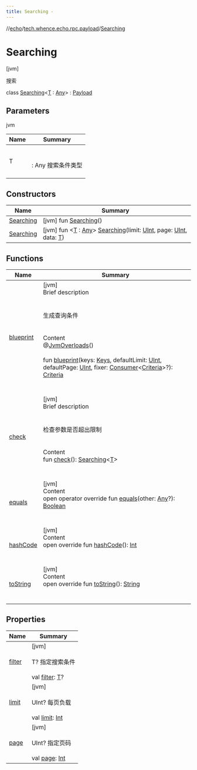 ```yaml
---
title: Searching -
---
```

//[echo](../../index.md)/[tech.whence.echo.rpc.payload](../index.md)/[Searching](index.md)



# Searching  
 [jvm] 

搜索

class [Searching](index.md)<[T](index.md) : [Any](https://kotlinlang.org/api/latest/jvm/stdlib/kotlin/-any/index.html)> : [Payload](../-payload/index.md)   


## Parameters  
  
jvm  
  
|  Name|  Summary| 
|---|---|
| T| <br><br>: Any 搜索条件类型<br><br>
  


## Constructors  
  
|  Name|  Summary| 
|---|---|
| [Searching](-searching.md)|  [jvm] fun [Searching](-searching.md)()   <br>
| [Searching](-searching.md)|  [jvm] fun <[T](index.md) : [Any](https://kotlinlang.org/api/latest/jvm/stdlib/kotlin/-any/index.html)> [Searching](-searching.md)(limit: [UInt](https://kotlinlang.org/api/latest/jvm/stdlib/kotlin/-u-int/index.html), page: [UInt](https://kotlinlang.org/api/latest/jvm/stdlib/kotlin/-u-int/index.html), data: [T](index.md))   <br>


## Functions  
  
|  Name|  Summary| 
|---|---|
| [blueprint](blueprint.md)| [jvm]  <br>Brief description  <br><br><br>生成查询条件<br><br>  <br>Content  <br>@[JvmOverloads](https://kotlinlang.org/api/latest/jvm/stdlib/kotlin.jvm/-jvm-overloads/index.html)()  <br>  <br>fun [blueprint](blueprint.md)(keys: [Keys](../../tech.whence.echo.dal.schema.key/-keys/index.md), defaultLimit: [UInt](https://kotlinlang.org/api/latest/jvm/stdlib/kotlin/-u-int/index.html), defaultPage: [UInt](https://kotlinlang.org/api/latest/jvm/stdlib/kotlin/-u-int/index.html), fixer: [Consumer](../../tech.whence.echo.function/-consumer/index.md)<[Criteria](../../tech.whence.echo.dal.filter/-criteria/index.md)>?): [Criteria](../../tech.whence.echo.dal.filter/-criteria/index.md)  <br><br><br>
| [check](check.md)| [jvm]  <br>Brief description  <br><br><br>检查参数是否超出限制<br><br>  <br>Content  <br>fun [check](check.md)(): [Searching](index.md)<[T](index.md)>  <br><br><br>
| [equals](../../tech.whence.echo.webclient.response.exception/-response-unrecognized-exception/index.md#kotlin/Any/equals/#kotlin.Any?/PointingToDeclaration/)| [jvm]  <br>Content  <br>open operator override fun [equals](../../tech.whence.echo.webclient.response.exception/-response-unrecognized-exception/index.md#kotlin/Any/equals/#kotlin.Any?/PointingToDeclaration/)(other: [Any](https://kotlinlang.org/api/latest/jvm/stdlib/kotlin/-any/index.html)?): [Boolean](https://kotlinlang.org/api/latest/jvm/stdlib/kotlin/-boolean/index.html)  <br><br><br>
| [hashCode](../../tech.whence.echo.webclient.response.exception/-response-unrecognized-exception/index.md#kotlin/Any/hashCode/#/PointingToDeclaration/)| [jvm]  <br>Content  <br>open override fun [hashCode](../../tech.whence.echo.webclient.response.exception/-response-unrecognized-exception/index.md#kotlin/Any/hashCode/#/PointingToDeclaration/)(): [Int](https://kotlinlang.org/api/latest/jvm/stdlib/kotlin/-int/index.html)  <br><br><br>
| [toString](to-string.md)| [jvm]  <br>Content  <br>open override fun [toString](to-string.md)(): [String](https://kotlinlang.org/api/latest/jvm/stdlib/kotlin/-string/index.html)  <br><br><br>


## Properties  
  
|  Name|  Summary| 
|---|---|
| [filter](index.md#tech.whence.echo.rpc.payload/Searching/filter/#/PointingToDeclaration/)|  [jvm] <br><br>T? 指定搜索条件<br><br>val [filter](index.md#tech.whence.echo.rpc.payload/Searching/filter/#/PointingToDeclaration/): [T](index.md)?   <br>
| [limit](index.md#tech.whence.echo.rpc.payload/Searching/limit/#/PointingToDeclaration/)|  [jvm] <br><br>UInt? 每页负载<br><br>val [limit](index.md#tech.whence.echo.rpc.payload/Searching/limit/#/PointingToDeclaration/): [Int](https://kotlinlang.org/api/latest/jvm/stdlib/kotlin/-int/index.html)   <br>
| [page](index.md#tech.whence.echo.rpc.payload/Searching/page/#/PointingToDeclaration/)|  [jvm] <br><br>UInt? 指定页码<br><br>val [page](index.md#tech.whence.echo.rpc.payload/Searching/page/#/PointingToDeclaration/): [Int](https://kotlinlang.org/api/latest/jvm/stdlib/kotlin/-int/index.html)   <br>


